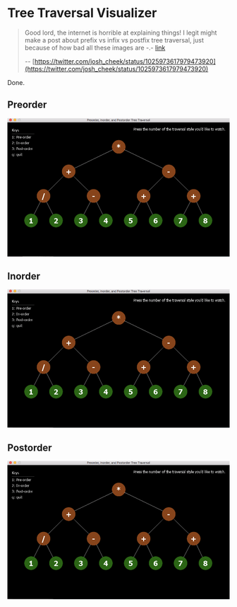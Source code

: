 Tree Traversal Visualizer
=========================

> Good lord, the internet is horrible at explaining things! I legit might make a post about prefix vs infix vs postfix tree traversal, just because of how bad all these images are -.- [link](https://www.google.com/search?safe=off&biw=1440&bih=816&tbm=isch&sa=1&ei=iIVmW5jTAsjV5gKMkJPYBQ&q=preorder+traversal+tree&oq=preorder+traversal+tree&gs_l=img.3..0i8i30l5j0i24.3013.4124..4320...0.0...81.487.8......1....1..gws-wiz-img.......0i8i7i30.XRchNSkZJs4)
>
> -- [https://twitter.com/josh_cheek/status/1025973617979473920](https://twitter.com/josh_cheek/status/1025973617979473920)

Done.


Preorder
--------

![preorder tree traversal animation](images/preorder-tree-traversal.gif)

Inorder
-------

![preorder tree traversal animation](images/inorder-tree-traversal.gif)

Postorder
---------

![preorder tree traversal animation](images/postorder-tree-traversal.gif)

